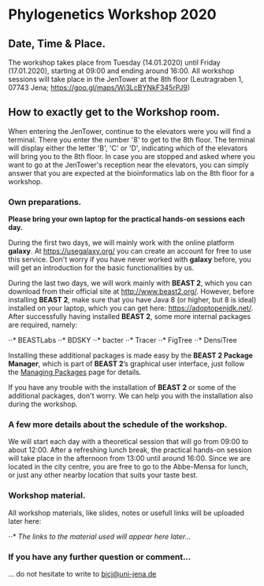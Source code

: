 Phylogenetics Workshop 2020
======

Date, Time & Place.
------
The workshop takes place from Tuesday (14.01.2020) until Friday (17.01.2020), starting at 09:00 and ending around 16:00.
All workshop sessions will take place in the JenTower at the 8th floor (Leutragraben 1, 07743 Jena; https://goo.gl/maps/Wi3LcBYNkF345rPJ9) 

How to exactly get to the Workshop room.
------
When entering the JenTower, continue to the elevators were you will find a terminal. There you enter the number '8' to get to the 8th floor. The terminal will display either the letter 'B', 'C' or 'D', indicating which of the elevators will bring you to the 8th floor. 
In case you are stopped and asked where you want to go at the JenTower's reception near the elevators, you can simply answer that you are expected at the bioinformatics lab on the 8th floor for a workshop.

### Own preparations.

**Please bring your own laptop for the practical hands-on sessions each day.** 

During the first two days, we will mainly work with the online platform **galaxy**. At https://usegalaxy.org/ you can create an account for free to use this service. Don't worry if you have never worked with **galaxy** before, you will get an introduction for the basic functionalities by us.

During the last two days, we will work mainly with **BEAST 2**, which you can download from their official site at http://www.beast2.org/. However, before installing **BEAST 2**, make sure that you have Java 8 (or higher, but 8 is ideal) installed on your laptop, which you can get here: https://adoptopenjdk.net/. After successfully having installed **BEAST 2**, some more internal packages are required, namely:

⋅⋅* BEASTLabs
⋅⋅* BDSKY
⋅⋅* bacter
⋅⋅* Tracer
⋅⋅* FigTree
⋅⋅* DensiTree

Installing these additional packages is made easy by the **BEAST 2 Package Manager**, which is part of **BEAST 2**’s graphical user interface, just follow the [Managing Packages](http://www.beast2.org/managing-packages/index.html) page for details.

If you have any trouble with the installation of **BEAST 2** or some of the additional packages, don't worry. We can help you with the installation also during the workshop.

### A few more details about the schedule of the workshop.

We will start each day with a theoretical session that will go from 09:00 to about 12:00. After a refreshing lunch break, the practical hands-on session will take place in the afternoon from 13:00 until around 16:00. Since we are located in the city centre, you are free to go to the Abbe-Mensa for lunch, or just any other nearby location that suits your taste best.


### Workshop material.

All workshop materials, like slides, notes or usefull links will be uploaded later here:

⋅⋅* *The links to the material used will appear here later...* 

### If you have any further question or comment...

... do not hesitate to write to bicj@uni-jena.de
